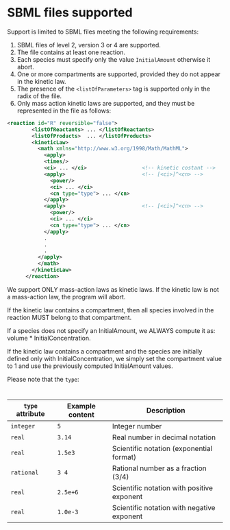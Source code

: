 # SBML files supported
Support is limited to SBML files meeting the following requirements:

1. SBML files of level 2, version 3 or 4 are supported. 
2. The file contains at least one reaction.
3. Each species must specify only the value `InitialAmount` otherwise it abort.
4. One or more compartments are supported, provided they do not appear in the kinetic law.
5. The presence of the `<listOfParameters>` tag is supported only in the radix of the file.
6. Only mass action kinetic laws are supported, and they must be represented in the file as follows:
```xml
<reaction id="R" reversible="false">
        <listOfReactants> ... </listOfReactants>
        <listOfProducts>  ... </listOfProducts>
        <kineticLaw>
          <math xmlns="http://www.w3.org/1998/Math/MathML">
            <apply>
            <times/>
            <ci> ... </ci>                  <!-- kinetic costant -->
            <apply>                         <!-- [<ci>]^<cn> -->
              <power/>
              <ci> ... </ci>
              <cn type="type"> ... </cn>
            </apply>
            <apply>                         <!-- [<ci>]^<cn> -->
              <power/>
              <ci> ... </ci>
              <cn type="type"> ... </cn>
            </apply>
            . 
            .
            .
          </apply>
          </math>
        </kineticLaw>
      </reaction>
```
We support ONLY mass-action laws as kinetic laws. If the kinetic law is not a mass-action law, the program will abort.
    
If the kinetic law contains a compartment, then all species involved in the reaction MUST belong to that compartment.
    
If a species does not specify an InitialAmount, we ALWAYS compute it as: volume * InitialConcentration.

If the kinetic law contains a compartment and the species are initially defined only with InitialConcentration, we simply set the compartment value to 1 and use the previously computed InitialAmount values.


Please note that the `type`:
#
| **`type` attribute** | **Example content** | **Description**                            |
| -------------------- | ------------------- | ------------------------------------------ |
| `integer`            | `5`                 | Integer number                             |
| `real`               | `3.14`              | Real number in decimal notation            |
| `real`               | `1.5e3`             | Scientific notation (exponential format)   |
| `rational`           | `3 4`               | Rational number as a fraction (3/4)        |
| `real`               | `2.5e+6`            | Scientific notation with positive exponent |
| `real`               | `1.0e-3`            | Scientific notation with negative exponent |
    

